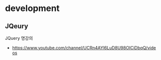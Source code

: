 # development

## JQeury 

JQuery 명강의 
- https://www.youtube.com/channel/UCRn4AYl6LuD8U98OICiDbqQ/videos
